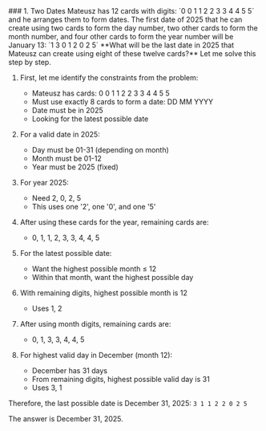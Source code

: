 <USER>
### 1. Two Dates
Mateusz has 12 cards with digits:
`0 0 1 1 2 2 3 3 4 4 5 5`
and he arranges them to form dates. The first date of 2025 that he can create using two cards to form the day number, two other cards to form the month number, and four other cards to form the year number will be January 13:
`1 3 0 1 2 0 2 5`
**What will be the last date in 2025 that Mateusz can create using eight of these twelve cards?**

<ASSISTANT>
Let me solve this step by step.

1) First, let me identify the constraints from the problem:
   - Mateusz has cards: 0 0 1 1 2 2 3 3 4 4 5 5
   - Must use exactly 8 cards to form a date: DD MM YYYY
   - Date must be in 2025
   - Looking for the latest possible date

2) For a valid date in 2025:
   - Day must be 01-31 (depending on month)
   - Month must be 01-12
   - Year must be 2025 (fixed)

3) For year 2025:
   - Need 2, 0, 2, 5
   - This uses one '2', one '0', and one '5'

4) After using these cards for the year, remaining cards are:
   - 0, 1, 1, 2, 3, 3, 4, 4, 5

5) For the latest possible date:
   - Want the highest possible month ≤ 12
   - Within that month, want the highest possible day

6) With remaining digits, highest possible month is 12
   - Uses 1, 2

7) After using month digits, remaining cards are:
   - 0, 1, 3, 3, 4, 4, 5

8) For highest valid day in December (month 12):
   - December has 31 days
   - From remaining digits, highest possible valid day is 31
   - Uses 3, 1

Therefore, the last possible date is December 31, 2025:
`3 1 1 2 2 0 2 5`

The answer is December 31, 2025.